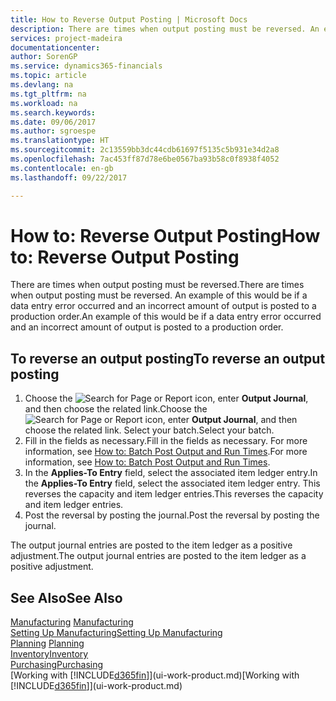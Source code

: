 ```yaml
---
title: How to Reverse Output Posting | Microsoft Docs
description: There are times when output posting must be reversed. An example of this would be if a data entry error occurred and an incorrect amount of output is posted to a production order.
services: project-madeira
documentationcenter: 
author: SorenGP
ms.service: dynamics365-financials
ms.topic: article
ms.devlang: na
ms.tgt_pltfrm: na
ms.workload: na
ms.search.keywords: 
ms.date: 09/06/2017
ms.author: sgroespe
ms.translationtype: HT
ms.sourcegitcommit: 2c13559bb3dc44cdb61697f5135c5b931e34d2a8
ms.openlocfilehash: 7ac453ff87d78e6be0567ba93b58c0f8938f4052
ms.contentlocale: en-gb
ms.lasthandoff: 09/22/2017

---
```

# <a name="how-to-reverse-output-posting"></a><span data-ttu-id="0da64-104">How to: Reverse Output Posting</span><span class="sxs-lookup"><span data-stu-id="0da64-104">How to: Reverse Output Posting</span></span>
<span data-ttu-id="0da64-105">There are times when output posting must be reversed.</span><span class="sxs-lookup"><span data-stu-id="0da64-105">There are times when output posting must be reversed.</span></span> <span data-ttu-id="0da64-106">An example of this would be if a data entry error occurred and an incorrect amount of output is posted to a production order.</span><span class="sxs-lookup"><span data-stu-id="0da64-106">An example of this would be if a data entry error occurred and an incorrect amount of output is posted to a production order.</span></span>  

## <a name="to-reverse-an-output-posting"></a><span data-ttu-id="0da64-107">To reverse an output posting</span><span class="sxs-lookup"><span data-stu-id="0da64-107">To reverse an output posting</span></span>  
1.  <span data-ttu-id="0da64-108">Choose the ![Search for Page or Report](media/ui-search/search_small.png "Search for Page or Report icon") icon, enter **Output Journal**, and then choose the related link.</span><span class="sxs-lookup"><span data-stu-id="0da64-108">Choose the ![Search for Page or Report](media/ui-search/search_small.png "Search for Page or Report icon") icon, enter **Output Journal**, and then choose the related link.</span></span> <span data-ttu-id="0da64-109">Select your batch.</span><span class="sxs-lookup"><span data-stu-id="0da64-109">Select your batch.</span></span>  
2. <span data-ttu-id="0da64-110">Fill in the fields as necessary.</span><span class="sxs-lookup"><span data-stu-id="0da64-110">Fill in the fields as necessary.</span></span> <span data-ttu-id="0da64-111">For more information, see [How to: Batch Post Output and Run Times](production-how-to-post-output-quantity.md).</span><span class="sxs-lookup"><span data-stu-id="0da64-111">For more information, see [How to: Batch Post Output and Run Times](production-how-to-post-output-quantity.md).</span></span>
3.  <span data-ttu-id="0da64-112">In the **Applies-To Entry** field, select the associated item ledger entry.</span><span class="sxs-lookup"><span data-stu-id="0da64-112">In the **Applies-To Entry** field, select the associated item ledger entry.</span></span> <span data-ttu-id="0da64-113">This reverses the capacity and item ledger entries.</span><span class="sxs-lookup"><span data-stu-id="0da64-113">This reverses the capacity and item ledger entries.</span></span>  
4. <span data-ttu-id="0da64-114">Post the reversal by posting the journal.</span><span class="sxs-lookup"><span data-stu-id="0da64-114">Post the reversal by posting the journal.</span></span>  

<span data-ttu-id="0da64-115">The output journal entries are posted to the item ledger as a positive adjustment.</span><span class="sxs-lookup"><span data-stu-id="0da64-115">The output journal entries are posted to the item ledger as a positive adjustment.</span></span>  

## <a name="see-also"></a><span data-ttu-id="0da64-116">See Also</span><span class="sxs-lookup"><span data-stu-id="0da64-116">See Also</span></span>  
 <span data-ttu-id="0da64-117">[Manufacturing](production-manage-manufacturing.md)  </span><span class="sxs-lookup"><span data-stu-id="0da64-117">[Manufacturing](production-manage-manufacturing.md)  </span></span>  
 [<span data-ttu-id="0da64-118">Setting Up Manufacturing</span><span class="sxs-lookup"><span data-stu-id="0da64-118">Setting Up Manufacturing</span></span>](production-configure-production-processes.md)  
 <span data-ttu-id="0da64-119">[Planning](production-planning.md)    </span><span class="sxs-lookup"><span data-stu-id="0da64-119">[Planning](production-planning.md)    </span></span>  
 [<span data-ttu-id="0da64-120">Inventory</span><span class="sxs-lookup"><span data-stu-id="0da64-120">Inventory</span></span>](inventory-manage-inventory.md)  
 [<span data-ttu-id="0da64-121">Purchasing</span><span class="sxs-lookup"><span data-stu-id="0da64-121">Purchasing</span></span>](purchasing-manage-purchasing.md)  
 <span data-ttu-id="0da64-122">[Working with [!INCLUDE[d365fin](includes/d365fin_md.md)]](ui-work-product.md)</span><span class="sxs-lookup"><span data-stu-id="0da64-122">[Working with [!INCLUDE[d365fin](includes/d365fin_md.md)]](ui-work-product.md)</span></span>  

